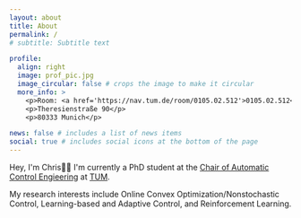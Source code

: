 ```yaml
---
layout: about
title: About
permalink: /
# subtitle: Subtitle text

profile:
  align: right
  image: prof_pic.jpg
  image_circular: false # crops the image to make it circular
  more_info: >
    <p>Room: <a href='https://nav.tum.de/room/0105.02.512'>0105.02.512</a></p>
    <p>Theresienstraße 90</p>
    <p>80333 Munich</p>

news: false # includes a list of news items
social: true # includes social icons at the bottom of the page
---
```


Hey, I'm Chris👋🏻 I'm currently a PhD student at the [Chair of Automatic Control Engieering](https://www.ce.cit.tum.de/en/lsr/home/) at [TUM](https://www.tum.de/en/).

My research interests include Online Convex Optimization/Nonstochastic Control, Learning-based and Adaptive Control, and Reinforcement Learning.

<!-- Put your address / P.O. box / other info right below your picture. You can also disable any of these elements by editing `profile` property of the YAML header of your `_pages/about.md`.

Link to your social media connections, too. This theme is set up to use [Font Awesome icons](https://fontawesome.com/) and [Academicons](https://jpswalsh.github.io/academicons/), like the ones below. Add your Facebook, Twitter, LinkedIn, Google Scholar, or just disable all of them. -->
